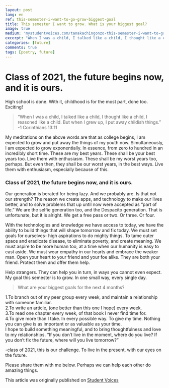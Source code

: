 ```yaml
---
layout: post
lang: en
ref: this-semester-i-want-to-go-grow-biggest-goal
title: This semester I want to grow. What is your biggest goal?
image: true
medium: 'mystudentvoices.com/tanakachingonzo-this-semester-i-want-to-grow-what-is-your-goal-bc28679a8d60'
excerpt: "When I was a child, I talked like a child, I thought like a child, I reasoned like a child. But when I grew up, I put away childish things."
categories: [future]
comments: true
tags: [poetry, future]
---
```


# Class of 2021, the future begins now, and it is ours.

High school is done. With it, childhood is for the most part, done too. Exciting!

>“When I was a child, I talked like a child, I thought like a child, I reasoned like a child. But when I grew up, I put away childish things.”
>-1 Corinthians 13:11

My meditations on the above words are that as college begins, I am expected to grow and put away the things of my youth now. Simultaneously, I am expected to grow exponentially. In essence, from zero to hundred in an incredibly short time. These are my best years. These shall be your best years too. Live them with enthusiasm. These shall be my worst years too, perhaps. But even then, they shall be our worst years, in the best ways. Live them with enthusiasm, especially because of this.

### Class of 2021, the future begins now, and it is ours.

Our generation is berated for being lazy. And we probably are. Is that not our strength? The reason we create apps, and technology to make our lives better, and to solve problems that up until now were accepted as “part of life.” We are the selfie generation too, and the Despacito generation. That is unfortunate, but it is alright. We get a free pass or two. Or three. Or four.

With the technologies and knowledge we have access to today, we have the ability to build things that will shape tomorrow and fix today. We must set goals for ourselves- high aspirations to do mighty things. To tame outer space and eradicate disease, to eliminate poverty, and create meaning. We must aspire to be more human too, at a time when our humanity is easy to cast aside. We must wear empathy in our hearts and embrace the weaker man. Open your heart to your friend and your foe alike. They are both your friend. Protect them and offer them help.

Help strangers. They can help you in turn, in ways you cannot even expect.
My goal this semester is to grow. In one small way, every single day.

>What are your biggest goals for the next 4 months?

1.To branch out of my peer group every week, and maintain a relationship with someone familiar.
<br>
2.To write an article, (one better than this one I hope) every week.
<br>
3.To read one chapter every week, of that book I never find time for.
<br>
4.To give more than I take. In every possible way. To give my time.
Nothing you can give is as important or as valuable as your time.
<br>
I hope to build something meaningful, and to bring thoughtfulness and love to my relationships.
“If you don’t live in the moment, where do you live? If you don’t fix the future, where will you live tomorrow?”

-class of 2021, this is our challenge. To live in the present, with our eyes on the future.

Please share them with me below. Perhaps we can help each other do amazing things.

This article was originally published on [Student Voices](https://mystudentvoices.com/tanakachingonzo-this-semester-i-want-to-grow-what-is-your-goal-bc28679a8d60)
